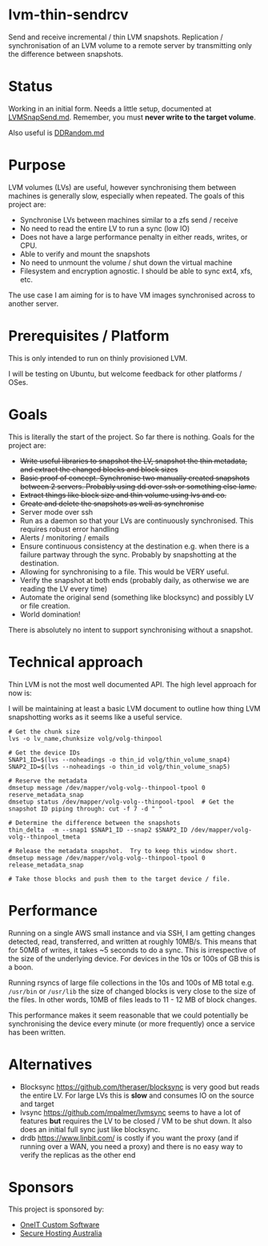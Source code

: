 # lvm-thin-sendrcv
Send and receive incremental / thin LVM snapshots.  Replication / synchronisation of an LVM volume to a remote server by transmitting only the difference between snapshots.

# Status
Working in an initial form.  Needs a little setup, documented at [LVMSnapSend.md](LVMSnapSend.md).  Remember, you must **never write to the target volume**.

Also useful is [DDRandom.md](DDRandom.md)

# Purpose 
LVM volumes (LVs) are useful, however synchronising them between machines is generally slow, especially when repeated.  The goals of this project are:
- Synchronise LVs between machines similar to a zfs send / receive
- No need to read the entire LV to run a sync (low IO)
- Does not have a large performance penalty in either reads, writes, or CPU.
- Able to verify and mount the snapshots 
- No need to unmount the volume / shut down the virtual machine
- Filesystem and encryption agnostic.  I should be able to sync ext4, xfs, etc.

The use case I am aiming for is to have VM images synchronised across to another server.

# Prerequisites / Platform
This is only intended to run on thinly provisioned LVM.

I will be testing on Ubuntu, but welcome feedback for other platforms / OSes.

# Goals
This is literally the start of the project.  So far there is nothing.  Goals for the project are:
- ~~Write useful libraries to snapshot the LV, snapshot the thin metadata, and extract the changed blocks and block sizes~~
- ~~Basic proof of concept.  Synchronise two manually created snapshots between 2 servers.  Probably using dd over ssh or something else lame.~~
- ~~Extract things like block size and thin volume using lvs and co.~~
- ~~Create and delete the snapshots as well as synchronise~~
- Server mode over ssh
- Run as a daemon so that your LVs are continuously synchronised.  This requires robust error handling
- Alerts / monitoring / emails
- Ensure continuous consistency at the destination e.g. when there is a failure partway through the sync.  Probably by snapshotting at the destination.
- Allowing for synchronising to a file.  This would be VERY useful.
- Verify the snapshot at both ends (probably daily, as otherwise we are reading the LV every time)
- Automate the original send (something like blocksync) and possibly LV or file creation.
- World domination!

There is absolutely no intent to support synchronising without a snapshot.


# Technical approach
Thin LVM is not the most well documented API.  The high level approach for now is:

I will be maintaining at least a basic LVM document to outline how thing LVM snapshotting works as it seems like a useful service.
```
# Get the chunk size
lvs -o lv_name,chunksize volg/volg-thinpool

# Get the device IDs
SNAP1_ID=$(lvs --noheadings -o thin_id volg/thin_volume_snap4)
SNAP2_ID=$(lvs --noheadings -o thin_id volg/thin_volume_snap5)

# Reserve the metadata
dmsetup message /dev/mapper/volg-volg--thinpool-tpool 0 reserve_metadata_snap
dmsetup status /dev/mapper/volg-volg--thinpool-tpool  # Get the snapshot ID piping through: cut -f 7 -d " "

# Determine the difference between the snapshots
thin_delta  -m --snap1 $SNAP1_ID --snap2 $SNAP2_ID /dev/mapper/volg-volg--thinpool_tmeta

# Release the metadata snapshot.  Try to keep this window short.
dmsetup message /dev/mapper/volg-volg--thinpool-tpool 0 release_metadata_snap

# Take those blocks and push them to the target device / file.
```

# Performance
Running on a single AWS small instance and via SSH, I am getting changes detected, read, transferred, and written at roughly 10MB/s.  This means that for 50MB of writes, it takes ~5 seconds to do a sync.  This is irrespective of the size of the underlying device.  For devices in the 10s or 100s of GB this is a boon.

Running rsyncs of large file collections in the 10s and 100s of MB total e.g. `/usr/bin` or `/usr/lib` the size of changed blocks is very close to the size of the files.  In other words, 10MB of files leads to 11 - 12 MB of block changes.

This performance makes it seem reasonable that we could potentially be synchronising the device every minute (or more frequently) once a service has been written.

# Alternatives
- Blocksync https://github.com/theraser/blocksync is very good but reads the entire LV.  For large LVs this is **slow** and consumes IO on the source and target
- lvsync https://github.com/mpalmer/lvmsync seems to have a lot of features **but** requires the LV to be closed / VM to be shut down.  It also does an initial full sync just like blocksync.
- drdb https://www.linbit.com/ is costly if you want the proxy (and if running over a WAN, you need a proxy) and there is no easy way to verify the replicas as the other end

# Sponsors
This project is sponsored by:
- [OneIT Custom Software](https://www.oneit.com.au)
- [Secure Hosting Australia](https://www.secure-hosting.com.au)
